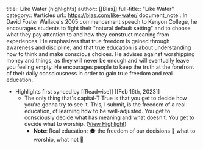 title:: Like Water (highlights)
author:: [[Blas]]
full-title:: "Like Water"
category:: #articles
url:: https://blas.com/like-water/
document_note:: In David Foster Wallace's 2005 commencement speech to Kenyon College, he encourages students to fight their "natural default setting" and to choose what they pay attention to and how they construct meaning from experiences. He emphasizes that true freedom is gained through awareness and discipline, and that true education is about understanding how to think and make conscious choices. He advises against worshipping money and things, as they will never be enough and will eventually leave you feeling empty. He encourages people to keep the truth at the forefront of their daily consciousness in order to gain true freedom and real education.

- Highlights first synced by [[Readwise]] [[Feb 16th, 2023]]
	- The only thing that's capital-T True is that you get to decide how you're gonna try to see it. This, I submit, is the freedom of a real education, of learning how to be well-adjusted. You get to consciously decide what has meaning and what doesn't. You get to decide what to worship. ([View Highlight](https://read.readwise.io/read/01gscvg0yw06vjaxe72651kahs))
		- **Note**: Real education: 🎓
		  the freedom of our decisions 🤔 
		  what to worship, what not 🛐